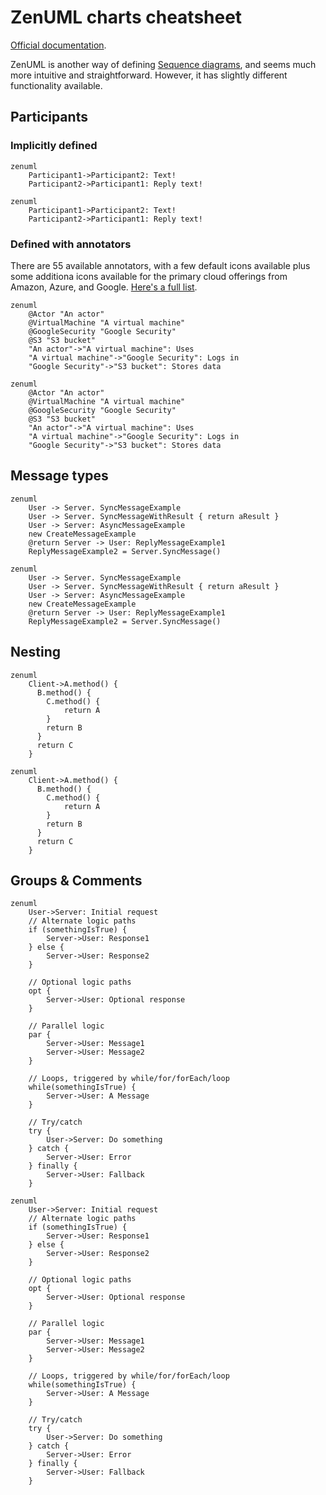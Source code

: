 # ZenUML charts cheatsheet

[Official documentation](https://mermaid.js.org/syntax/zenuml.html).

ZenUML is another way of defining [Sequence diagrams](/sequence.md), and seems much more intuitive and straightforward. However, it has slightly different functionality available.

## Participants

### Implicitly defined

```mermaid
zenuml
    Participant1->Participant2: Text!
    Participant2->Participant1: Reply text!
```

```
zenuml
    Participant1->Participant2: Text!
    Participant2->Participant1: Reply text!
```

### Defined with annotators

There are 55 available annotators, with a few default icons available plus some additiona icons available for the primary cloud offerings from Amazon, Azure, and Google. [Here's a full list](https://mermaid.js.org/syntax/zenuml.html#annotators).

```mermaid
zenuml
    @Actor "An actor"
    @VirtualMachine "A virtual machine"
    @GoogleSecurity "Google Security"
    @S3 "S3 bucket"
    "An actor"->"A virtual machine": Uses
    "A virtual machine"->"Google Security": Logs in
    "Google Security"->"S3 bucket": Stores data
```

```
zenuml
    @Actor "An actor"
    @VirtualMachine "A virtual machine"
    @GoogleSecurity "Google Security"
    @S3 "S3 bucket"
    "An actor"->"A virtual machine": Uses
    "A virtual machine"->"Google Security": Logs in
    "Google Security"->"S3 bucket": Stores data
```

## Message types

```mermaid
zenuml
    User -> Server. SyncMessageExample
    User -> Server. SyncMessageWithResult { return aResult }
    User -> Server: AsyncMessageExample
    new CreateMessageExample
    @return Server -> User: ReplyMessageExample1
    ReplyMessageExample2 = Server.SyncMessage()
```

```
zenuml
    User -> Server. SyncMessageExample
    User -> Server. SyncMessageWithResult { return aResult }
    User -> Server: AsyncMessageExample
    new CreateMessageExample
    @return Server -> User: ReplyMessageExample1
    ReplyMessageExample2 = Server.SyncMessage()
```

## Nesting

```mermaid
zenuml
    Client->A.method() {
      B.method() {
        C.method() {
            return A
        }
        return B
      }
      return C
    }
```

```
zenuml
    Client->A.method() {
      B.method() {
        C.method() {
            return A
        }
        return B
      }
      return C
    }
```

## Groups & Comments

```mermaid
zenuml
    User->Server: Initial request
    // Alternate logic paths
    if (somethingIsTrue) {
        Server->User: Response1
    } else {
        Server->User: Response2
    }

    // Optional logic paths
    opt {
        Server->User: Optional response
    }

    // Parallel logic
    par {
        Server->User: Message1
        Server->User: Message2
    }

    // Loops, triggered by while/for/forEach/loop
    while(somethingIsTrue) {
        Server->User: A Message
    }

    // Try/catch
    try {
        User->Server: Do something
    } catch {
        Server->User: Error
    } finally {
        Server->User: Fallback
    }
```

```
zenuml
    User->Server: Initial request
    // Alternate logic paths
    if (somethingIsTrue) {
        Server->User: Response1
    } else {
        Server->User: Response2
    }

    // Optional logic paths
    opt {
        Server->User: Optional response
    }

    // Parallel logic
    par {
        Server->User: Message1
        Server->User: Message2
    }

    // Loops, triggered by while/for/forEach/loop
    while(somethingIsTrue) {
        Server->User: A Message
    }

    // Try/catch
    try {
        User->Server: Do something
    } catch {
        Server->User: Error
    } finally {
        Server->User: Fallback
    }
```
